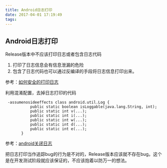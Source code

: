 ```yaml
---
title: Android日志打印
date: 2017-04-01 17:19:49
tags:
---
```


## Android日志打印

Release版本中不应该打印日志或者包含日志代码

1. 打印了日志信息会有信息泄漏的危险
2. 包含了日志代码也可以通过反编译的手段将日志信息打印出来。

<!--more -->

参考：[如何安全的打印日志](http://weishu.me/2015/10/19/how-to-log-safely-in-android/)


利用混淆配置，去掉日志打印的代码

```
 -assumenosideeffects class android.util.Log {
           public static boolean isLoggable(java.lang.String, int);
           public static int v(...);
           public static int i(...);
           public static int w(...);
           public static int d(...);
           public static int e(...);
       }
```

参考：[android关闭日志](http://blog.csdn.net/jiese1990/article/details/21752159)


把日志打印当作追踪bug的行为是不对的，Release版本应该就不存在bug。这个是在开发测试阶段就应该保证的，不应该抱着以防万一的想法。

